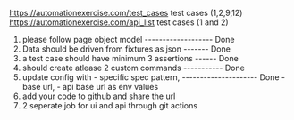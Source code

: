 https://automationexercise.com/test_cases
test cases (1,2,9,12)
https://automationexercise.com/api_list
test cases (1 and 2)
 
1) please follow page object model ------------------- Done
2) Data should be driven from fixtures as json ------- Done
3) a test case should have minimum 3 assertions ------ Done
4) should create atlease 2 custom commands ----------- Done
5) update config with 
        - specific spec pattern, --------------------- Done
        - base url, 
        - api base url as env values
6) add your code to github and share the url
7) 2 seperate job for ui and api through git actions